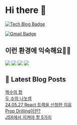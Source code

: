 # Hi there 👋

[![Tech Blog Badge](http://img.shields.io/badge/tistory-black?style=flat-square&logo=Tistory&link=https://codingpracticenote.tistory.com/)](https://codingpracticenote.tistory.com/)
	
[![Gmail Badge](https://img.shields.io/badge/Gmail-d14836?style=flat-square&logo=Gmail&logoColor=white&link=mailto:tkdrnr1215@gmail.com)](mailto:tkdrnr1215@gmail.com)

## 이런 환경에 익숙해요✍🏼

<img src="https://img.shields.io/badge/CSS3-1572B6?style=flat-square&logo=CSS3&logoColor=white"/> </t>
<img src="https://img.shields.io/badge/HTML5-E34F26?style=flat-square&logo=HTML5&logoColor=white"/> 
<img src="https://img.shields.io/badge/JavaScript-F7DF1E?style=flat-square&logo=JavaScript&logoColor=white"/>
<img src="https://img.shields.io/badge/TypeScript-3178C6?style=flat-square&logo=TypeScript&logoColor=white"/>

## 📕 Latest Blog Posts

<a href=https://codingpracticenote.tistory.com/211>짝수의 합</a></br><a href=https://codingpracticenote.tistory.com/210>두 수의 나눗셈</a></br><a href=https://codingpracticenote.tistory.com/209>24.05.27 React 트랙을 신청한 이유</a></br><a href=https://codingpracticenote.tistory.com/208>Prop Drilling이란?</a></br><a href=https://codingpracticenote.tistory.com/207>JSX에서 지켜야 할 5가지</a></br>